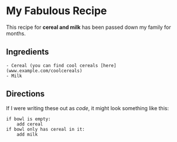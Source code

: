 # My Fabulous Recipe

This recipe for <strong>cereal and milk</strong> has been passed down my family for months.

## Ingredients


    - Cereal (you can find cool cereals [here](www.example.com/coolcereals)
    - Milk

## Directions

If I were writing these out as _code_, it might look something like this:

```
if bowl is empty:
    add cereal
if bowl only has cereal in it:
    add milk
```
